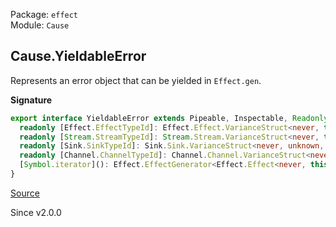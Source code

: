 Package: `effect`<br />
Module: `Cause`<br />

## Cause.YieldableError

Represents an error object that can be yielded in `Effect.gen`.

**Signature**

```ts
export interface YieldableError extends Pipeable, Inspectable, Readonly<Error> {
  readonly [Effect.EffectTypeId]: Effect.Effect.VarianceStruct<never, this, never>
  readonly [Stream.StreamTypeId]: Stream.Stream.VarianceStruct<never, this, never>
  readonly [Sink.SinkTypeId]: Sink.Sink.VarianceStruct<never, unknown, never, this, never>
  readonly [Channel.ChannelTypeId]: Channel.Channel.VarianceStruct<never, unknown, this, unknown, never, unknown, never>
  [Symbol.iterator](): Effect.EffectGenerator<Effect.Effect<never, this, never>>
}
```

[Source](https://github.com/Effect-TS/effect/tree/main/packages/effect/src/Cause.ts#L311)

Since v2.0.0